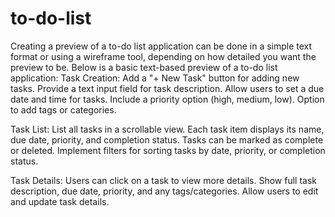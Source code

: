 # to-do-list
Creating a preview of a to-do list application can be done in a simple text format or using a wireframe tool, depending on how detailed you want the preview to be. Below is a basic text-based preview of a to-do list application:
Task Creation:
Add a "+ New Task" button for adding new tasks.
Provide a text input field for task description.
Allow users to set a due date and time for tasks.
Include a priority option (high, medium, low).
Option to add tags or categories.

Task List:
List all tasks in a scrollable view.
Each task item displays its name, due date, priority, and completion status.
Tasks can be marked as complete or deleted.
Implement filters for sorting tasks by date, priority, or completion status.

Task Details:
Users can click on a task to view more details.
Show full task description, due date, priority, and any tags/categories.
Allow users to edit and update task details.

